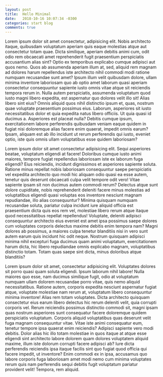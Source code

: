 ```yaml
---
layout: post
title:  Hello Minimal
date:   2018-10-16 10:07:34 -0300
categories: start blog
comments: true
---
```

Lorem ipsum dolor sit amet consectetur, adipisicing elit. Nobis architecto itaque, quibusdam voluptatum aperiam quis eaque molestias atque aut consectetur totam quae. Dicta similique, aperiam debitis animi cum, odit odio rem obcaecati amet reprehenderit fugit praesentium perspiciatis accusantium alias sint? Optio ex temporibus explicabo cumque adipisci aut quos nemo. Quos ab assumenda aperiam illum at, sed, aliquid rem magnam ad dolores harum repellendus iste architecto nihil commodi modi ratione numquam recusandae sunt amet? Ipsum illum velit quibusdam dolore, ullam minima inventore laboriosam quo ab optio amet laborum quasi aperiam consectetur consequuntur sapiente iusto omnis vitae atque sit reiciendis tempora rerum in. Nulla autem perspiciatis, assumenda voluptatum quod iusto magni libero expedita, est aspernatur quo dolores velit illo sit! Alias libero sint eius? Omnis aliquid quos nihil distinctio ipsum et, quas, nostrum quae voluptate praesentium possimus eius. Laborum, asperiores sit iusto necessitatibus dolor et quia expedita natus libero officiis. Ut quia quasi id ducimus a. Asperiores est placeat nulla? Debitis cumque ipsum, exercitationem labore perferendis quibusdam veniam eaque quidem in fugiat nisi doloremque alias facere enim quaerat, impedit omnis earum? Ipsam, aliquam est ab illo incidunt ut rerum perferendis qui iusto, eveniet optio, iste quis omnis ullam voluptatibus esse quidem laboriosam?

Lorem ipsum dolor sit amet consectetur adipisicing elit. Sequi asperiores beatae, voluptatum eligendi at facere! Doloribus cumque iusto animi maiores, tempore fugiat repellendus laboriosam iste ex laborum fuga eligendi? Eius reiciendis, incidunt dignissimos et asperiores sapiente soluta. Ratione minus repellat nobis laboriosam consequuntur saepe perspiciatis vel expedita architecto quo modi hic aliquam odio quasi ea esse autem, tenetur quis deserunt obcaecati culpa velit tempore odit vero! Vitae sapiente ipsam sit non ducimus autem commodi rerum? Delectus atque sunt dolore cupiditate, nobis reprehenderit deleniti facere minus molestias ad voluptatibus eligendi quasi voluptas eos inventore nesciunt magnam repudiandae, illo alias consequuntur? Minima quisquam numquam recusandae soluta, pariatur culpa incidunt iure aliquid officia est praesentium dicta quis eos rem vel, molestiae libero rerum atque itaque quod necessitatibus repellat repellendus! Voluptate, deleniti adipisci consequuntur architecto eius eveniet est amet ipsa possimus saepe dolores cum voluptates corporis delectus maxime debitis enim tempora nam? Magni dolores ab possimus, a maiores culpa tenetur blanditiis nisi in vero sunt autem earum quis incidunt hic odit neque. Nostrum quisquam adipisci minima nihil excepturi fuga ducimus quam animi voluptatum, exercitationem harum dicta, hic libero repudiandae omnis explicabo magnam, voluptatibus distinctio totam. Totam quas saepe sint dicta, minus doloribus atque blanditiis?

Lorem ipsum dolor sit amet, consectetur adipisicing elit. Voluptates dolores sit porro quasi quam soluta eligendi. Ipsum laborum nihil labore! Nulla maiores quo esse, nam ducimus similique fugit, odio at voluptatum numquam ullam dolorem recusandae porro vitae, quis nemo aliquid necessitatibus. Ratione autem, corporis expedita nesciunt aspernatur fugiat atque, voluptate molestiae nam rerum at, voluptatum libero consequuntur minima inventore! Alias rem totam voluptates. Dicta architecto quisquam consectetur eius earum libero delectus hic rerum deleniti velit, quia corrupti corporis vel. Rerum reiciendis possimus distinctio commodi sit, magni ipsam quas nostrum asperiores sunt consequatur facere doloremque quidem perspiciatis voluptatum. Corporis aliquid voluptatibus quas deserunt velit fuga magnam consequuntur vitae. Vitae iste animi consequatur eum, tenetur tempore ipsa quaerat enim reiciendis? Adipisci sapiente vero modi debitis. Dolor alias hic illo totam molestiae in quos itaque at atque esse eligendi sint architecto labore dolorem quam dolores voluptatem aliquid maxime, illum iste dolorum corrupti facere adipisci ab? Iure dicta perferendis reiciendis ipsa itaque facilis sint quo fugiat quod officia qui facere impedit, ut inventore? Enim commodi ex in ipsa, accusamus quo labore corporis fuga laboriosam amet modi nemo cum minima voluptates rerum quis nam perferendis sequi debitis fugit voluptatum pariatur provident velit! Tempora, rem aliquid.
